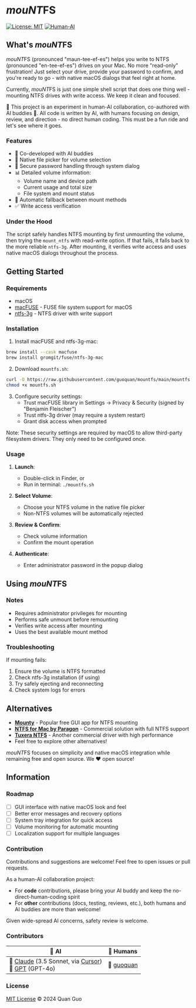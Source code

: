 # *mouNT*FS

[![License: MIT](https://img.shields.io/badge/License-MIT-yellow.svg)](https://opensource.org/licenses/MIT)
[![Human-AI](https://img.shields.io/badge/Built--with-AI-blue)](#contributors)

## What's *mouNT*FS

*mouNT*FS (pronounced "maun-tee-ef-es") helps you write to NTFS (pronounced "en-tee-ef-es") drives on your Mac. No more "read-only" frustration! Just select your drive, provide your password to confirm, and you're ready to go - with native macOS dialogs that feel right at home.

Currently, *mouNT*FS is just one simple shell script that does one thing well - mounting NTFS drives with write access. We keep it clean and focused.

🤝 This project is an experiment in human-AI collaboration, co-authored with AI buddies 🤖. All code is written by AI, with humans focusing on design, review, and direction - no direct human coding. This must be a fun ride and let's see where it goes.

### Features

- 🤖 Co-developed with AI buddies
- 📁 Native file picker for volume selection
- 🔐 Secure password handling through system dialog
- 📊 Detailed volume information:
  - Volume name and device path
  - Current usage and total size
  - File system and mount status
- 🔄 Automatic fallback between mount methods
- ✅ Write access verification

### Under the Hood

The script safely handles NTFS mounting by first unmounting the volume, then trying the `mount_ntfs` with read-write option. If that fails, it falls back to the more reliable `ntfs-3g`. After mounting, it verifies write access and uses native macOS dialogs throughout the process.

## Getting Started

### Requirements

- macOS
- [macFUSE](https://osxfuse.github.io) - FUSE file system support for macOS
- [ntfs-3g](https://github.com/tuxera/ntfs-3g) - NTFS driver with write support

### Installation

1. Install macFUSE and ntfs-3g-mac:

```bash
brew install --cask macfuse
brew install gromgit/fuse/ntfs-3g-mac
```

2. Download `mountfs.sh`:

```bash
curl -O https://raw.githubusercontent.com/guoquan/mountfs/main/mountfs.sh
chmod +x mountfs.sh
```

3. Configure security settings:
   - Trust macFUSE library in Settings → Privacy & Security (signed by "Benjamin Fleischer")
   - Trust ntfs-3g driver (may require a system restart)
   - Grant disk access when prompted

Note: These security settings are required by macOS to allow third-party filesystem drivers. They only need to be configured once.

### Usage

1. **Launch**:
   - Double-click in Finder, or
   - Run in terminal: `./mountfs.sh`

2. **Select Volume**:
   - Choose your NTFS volume in the native file picker
   - Non-NTFS volumes will be automatically rejected

3. **Review & Confirm**:
   - Check volume information
   - Confirm the mount operation

4. **Authenticate**:
   - Enter administrator password in the popup dialog

## Using *mouNT*FS

### Notes

- Requires administrator privileges for mounting
- Performs safe unmount before remounting
- Verifies write access after mounting
- Uses the best available mount method

### Troubleshooting

If mounting fails:

1. Ensure the volume is NTFS formatted
2. Check ntfs-3g installation (if using)
3. Try safely ejecting and reconnecting
4. Check system logs for errors

## Alternatives

- **[Mounty](https://mounty.app/)** - Popular free GUI app for NTFS mounting
- **[NTFS for Mac by Paragon](https://www.paragon-software.com/home/ntfs-mac/)** - Commercial solution with full NTFS support
- **[Tuxera NTFS](https://www.tuxera.com/products/tuxera-ntfs-for-mac/)** - Another commercial driver with high performance
- Feel free to explore other alternatives!

*mouNT*FS focuses on simplicity and native macOS integration while remaining free and open source. We ❤️ open source!

## Information

### Roadmap

- [ ] GUI interface with native macOS look and feel
- [ ] Better error messages and recovery options
- [ ] System tray integration for quick access
- [ ] Volume monitoring for automatic mounting
- [ ] Localization support for multiple languages

### Contribution

Contributions and suggestions are welcome! Feel free to open issues or pull requests.

As a human-AI collaboration project:

- For **code** contributions, please bring your AI buddy and keep the no-direct-human-coding spirit
- For **other** contributions (docs, testing, reviews, etc.), both humans and AI buddies are more than welcome!

Given wide-spread AI concerns, safety review is welcome.

### Contributors

| 🤖 AI | 👤 Humans |
|-------|-----------|
| 🦾 [Claude](https://anthropic.com/claude) (3.5 Sonnet, via [Cursor](https://cursor.sh))<br> 🧠 [GPT](https://openai.com/index/gpt-4/) (GPT-4o) | 🐰 [guoquan](https://guoquan.net) |

### License

[MIT License](LICENSE) © 2024 Quan Guo

